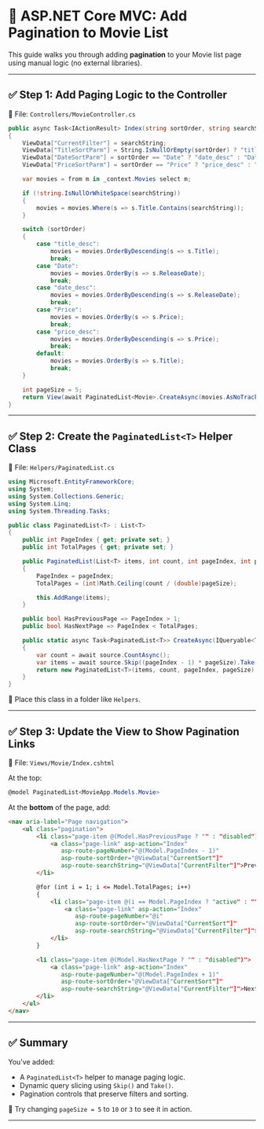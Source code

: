 
# 📄 ASP.NET Core MVC: Add Pagination to Movie List

This guide walks you through adding **pagination** to your Movie list page using manual logic (no external libraries).

---

## ✅ Step 1: Add Paging Logic to the Controller

📁 File: `Controllers/MovieController.cs`

```csharp
public async Task<IActionResult> Index(string sortOrder, string searchString, int? pageNumber)
{
    ViewData["CurrentFilter"] = searchString;
    ViewData["TitleSortParm"] = String.IsNullOrEmpty(sortOrder) ? "title_desc" : "";
    ViewData["DateSortParm"] = sortOrder == "Date" ? "date_desc" : "Date";
    ViewData["PriceSortParm"] = sortOrder == "Price" ? "price_desc" : "Price";

    var movies = from m in _context.Movies select m;

    if (!string.IsNullOrWhiteSpace(searchString))
    {
        movies = movies.Where(s => s.Title.Contains(searchString));
    }

    switch (sortOrder)
    {
        case "title_desc":
            movies = movies.OrderByDescending(s => s.Title);
            break;
        case "Date":
            movies = movies.OrderBy(s => s.ReleaseDate);
            break;
        case "date_desc":
            movies = movies.OrderByDescending(s => s.ReleaseDate);
            break;
        case "Price":
            movies = movies.OrderBy(s => s.Price);
            break;
        case "price_desc":
            movies = movies.OrderByDescending(s => s.Price);
            break;
        default:
            movies = movies.OrderBy(s => s.Title);
            break;
    }

    int pageSize = 5;
    return View(await PaginatedList<Movie>.CreateAsync(movies.AsNoTracking(), pageNumber ?? 1, pageSize));
}
```

---

## ✅ Step 2: Create the `PaginatedList<T>` Helper Class

📁 File: `Helpers/PaginatedList.cs`

```csharp
using Microsoft.EntityFrameworkCore;
using System;
using System.Collections.Generic;
using System.Linq;
using System.Threading.Tasks;

public class PaginatedList<T> : List<T>
{
    public int PageIndex { get; private set; }
    public int TotalPages { get; private set; }

    public PaginatedList(List<T> items, int count, int pageIndex, int pageSize)
    {
        PageIndex = pageIndex;
        TotalPages = (int)Math.Ceiling(count / (double)pageSize);

        this.AddRange(items);
    }

    public bool HasPreviousPage => PageIndex > 1;
    public bool HasNextPage => PageIndex < TotalPages;

    public static async Task<PaginatedList<T>> CreateAsync(IQueryable<T> source, int pageIndex, int pageSize)
    {
        var count = await source.CountAsync();
        var items = await source.Skip((pageIndex - 1) * pageSize).Take(pageSize).ToListAsync();
        return new PaginatedList<T>(items, count, pageIndex, pageSize);
    }
}
```

📝 Place this class in a folder like `Helpers`.

---

## ✅ Step 3: Update the View to Show Pagination Links

📁 File: `Views/Movie/Index.cshtml`

At the top:

```csharp
@model PaginatedList<MovieApp.Models.Movie>
```

At the **bottom** of the page, add:

```html
<nav aria-label="Page navigation">
    <ul class="pagination">
        <li class="page-item @(Model.HasPreviousPage ? "" : "disabled")">
            <a class="page-link" asp-action="Index"
               asp-route-pageNumber="@(Model.PageIndex - 1)"
               asp-route-sortOrder="@ViewData["CurrentSort"]"
               asp-route-searchString="@ViewData["CurrentFilter"]">Previous</a>
        </li>

        @for (int i = 1; i <= Model.TotalPages; i++)
        {
            <li class="page-item @(i == Model.PageIndex ? "active" : "")">
                <a class="page-link" asp-action="Index"
                   asp-route-pageNumber="@i"
                   asp-route-sortOrder="@ViewData["CurrentSort"]"
                   asp-route-searchString="@ViewData["CurrentFilter"]">@i</a>
            </li>
        }

        <li class="page-item @(Model.HasNextPage ? "" : "disabled")">
            <a class="page-link" asp-action="Index"
               asp-route-pageNumber="@(Model.PageIndex + 1)"
               asp-route-sortOrder="@ViewData["CurrentSort"]"
               asp-route-searchString="@ViewData["CurrentFilter"]">Next</a>
        </li>
    </ul>
</nav>
```

---

## ✅ Summary

You’ve added:
- A `PaginatedList<T>` helper to manage paging logic.
- Dynamic query slicing using `Skip()` and `Take()`.
- Pagination controls that preserve filters and sorting.

🎯 Try changing `pageSize = 5` to `10` or `3` to see it in action.

---


